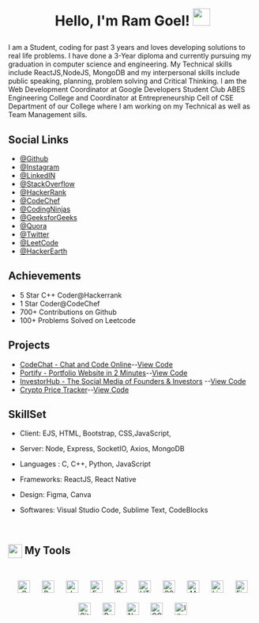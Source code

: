 
<h1><p align="center">Hello, I'm Ram Goel! <a href="https://linkedin.com/in/ramgoel19"><img src="https://media.giphy.com/media/hvRJCLFzcasrR4ia7z/giphy.gif" width="35px"></h1></a></p>

I am a Student, coding for past 3 years and loves developing solutions to real life problems. I have done a 3-Year diploma and currently pursuing my graduation in computer science and engineering. My Technical skills include ReactJS,NodeJS, MongoDB and my interpersonal skills include public speaking, planning, problem solving and Critical Thinking. I am the Web Development Coordinator at Google Developers Student Club ABES Engineering College and Coordinator at Entrepreneurship Cell of CSE Department of our College where I am working on my Technical as well as Team Management sills.



## Social Links

- [@Github](https://www.github.com/RamGoel)
- [@Instagram](https://www.instagram.com/ramgoel_)
- [@LinkedIN](https://www.linkedin.com/in/ramgoel/)
- [@StackOverflow](https://stackoverflow.com/users/17023732/ram-goel)
- [@HackerRank](https://www.hackerrank.com/Rgoel766)
- [@CodeChef](https://www.codechef.com/users/ramgoel)
- [@CodingNinjas](https://profile.codingninjas.com/bb05dda3-214e-41b6-84fd-ea6708ac75a4?_ga=2.89461016.2094404748.1647182746-348052578.1646569954)
- [@GeeksforGeeks](https://auth.geeksforgeeks.org/user/rgoel766/)
- [@Quora](https://www.quora.com/profile/Ram-Goel-27/)
- [@Twitter](https://twitter.com/theRamGoel)
- [@LeetCode](https://leetcode.com/rgoel766/)
- [@HackerEarth](https://www.hackerearth.com/@rgoel766)




## Achievements

- 5 Star C++ Coder@Hackerrank
- 1 Star Coder@CodeChef
- 700+ Contributions on Github
- 100+ Problems Solved on Leetcode

## Projects

- [CodeChat - Chat and Code Online](https://codechat-8oqw.onrender.com)--[View Code](https://github.com/RamGoel/CodeChat)
- [Portify - Portfolio Website in 2 Minutes](https://portify.onrender.com)--[View Code](https://github.com/RamGoel/portify/)
- [InvestorHub - The Social Media of Founders & Investors](https://investorhub.netlify.app/) --[View Code](https://github.com/RamGoel/Investors-Hub)
- [Crypto Price Tracker](https://crypto-hunter.netlify.app/)--[View Code](https://github.com/RamGoel/cryptotracker-app)



## SkillSet

- Client: EJS, HTML, Bootstrap, CSS,JavaScript, 

- Server: Node, Express, SocketIO, Axios, MongoDB

- Languages : C, C++, Python, JavaScript

- Frameworks: ReactJS, React Native

- Design: Figma, Canva

- Softwares: Visual Studio Code, Sublime Text, CodeBlocks


<br>


<summary><h2><img src="https://emojis.slackmojis.com/emojis/images/1471045839/793/computerrage.gif?1471045839" align="center"
                width="28" /> My Tools</h2></summary>

<br>

<div align="center">  
<img style="margin: 10px" src="https://profilinator.rishav.dev/skills-assets/c-original.svg" alt="C" height="25" />  
<img style="margin: 10px" src="https://profilinator.rishav.dev/skills-assets/python-original.svg" alt="Python" height="25" />  
<img style="margin: 10px" src="https://profilinator.rishav.dev/skills-assets/javascript-original.svg" alt="JavaScript" height="25" />  
<img style="margin: 10px" src="https://profilinator.rishav.dev/skills-assets/express-original-wordmark.svg" alt="Express.js" height="25" />  
<img style="margin: 10px" src="https://profilinator.rishav.dev/skills-assets/react-original-wordmark.svg" alt="React" height="25" />  

<img style="margin: 10px" src="https://profilinator.rishav.dev/skills-assets/html5-original-wordmark.svg" alt="HTML5" height="25" />  
<img style="margin: 10px" src="https://profilinator.rishav.dev/skills-assets/css3-original-wordmark.svg" alt="CSS3" height="25" />  
<img style="margin: 10px" src="https://profilinator.rishav.dev/skills-assets/mongodb-original-wordmark.svg" alt="MongoDB" height="25" />  
<img style="margin: 10px" src="https://profilinator.rishav.dev/skills-assets/linux-original.svg" alt="Linux" height="25" />  

<img style="margin: 10px" src="https://profilinator.rishav.dev/skills-assets/figma-icon.svg" alt="Figma" height="25" />  
<img style="margin: 10px" src="https://profilinator.rishav.dev/skills-assets/git-scm-icon.svg" alt="Git" height="25" />  


<img style="margin: 10px" src="https://profilinator.rishav.dev/skills-assets/bootstrap-plain.svg" alt="Bootstrap" height="25" />  

<img style="margin: 10px" src="https://profilinator.rishav.dev/skills-assets/nodejs-original-wordmark.svg" alt="Node.js" height="25" />  
<img style="margin: 10px" src="https://profilinator.rishav.dev/skills-assets/google_cloud-icon.svg" alt="GCP" height="25" />  
<img style="margin: 10px" src="https://profilinator.rishav.dev/skills-assets/adobe_illustrator-icon.svg" alt="Illustrator" height="25" />  


</div>  


